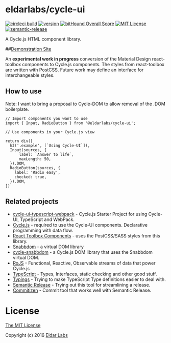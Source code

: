 eldarlabs/cycle-ui
====
[![circleci build](https://circleci.com/gh/eldarlabs/cycle-ui.svg?style=shield)](https://circleci.com/gh/eldarlabs/cycle-ui)
[![version](https://img.shields.io/npm/v/@eldarlabs/cycle-ui.svg)](http://npm.im/@eldarlabs/cycle-ui)
[![bitHound Overall Score](https://www.bithound.io/github/eldarlabs/cycle-ui/badges/score.svg)](https://www.bithound.io/github/eldarlabs/cycle-ui)
[![MIT License](https://img.shields.io/npm/l/starwars-names.svg)](https://raw.githubusercontent.com/eldarlabs/cycle-ui/master/LICENSE)
[![semantic-release](https://img.shields.io/badge/%20%20%F0%9F%93%A6%F0%9F%9A%80-semantic--release-e10079.svg)](https://github.com/semantic-release/semantic-release)

A Cycle.js HTML component library.

##[Demonstration Site](http://eldarlabs.github.io/cycle-ui-typescript-webpack/)

An **experimental work in progress** conversion of the Material Design react-toolbox components to Cycle.js components. The styles from react-toolbox  are written with PostCSS. Future work may define an interface for interchangeable styles.

How to use
----------

Note: I want to bring a proposal to Cycle-DOM to allow removal of the .DOM boilerplate.

    // Import components you want to use
    import { Input, RadioButton } from '@eldarlabs/cycle-ui';

    // Use components in your Cycle.js view

    return div([
      h3('.example', [`Using Cycle-UI`]),
      Input(sources, {
          label: `Answer to life`,
          maxLength: 50,
      }).DOM,
      RadioButton(sources, {
        label: 'Radio easy',
        checked: true,
      }).DOM,
    ])



Related projects
----------------

- [cycle-ui-typescript-webpack](https://github.com/eldarlabs/cycle-ui-typescript-webpack) - Cycle.js Starter Project for using Cycle-UI, TypeScript and WebPack.
- [Cycle.js](http://cycle.js.org) - required to use the Cycle-UI components. Declarative programming with data flow.
- [React Toolbox Components](http://react-toolbox.com/#/components) - uses the PostCSS/SASS styles from this library.
- [Snabbdom](https://github.com/paldepind/snabbdom) - a virtual DOM library
- [cycle-snabbdom](https://github.com/TylorS/cycle-snabbdom/) - a Cycle.js DOM library that uses the Snabbdom virtual DOM.
- [RxJS](http://reactivex.io/intro.html) - Functional, Reactive, Observable streams of data that power Cycle.js
- [TypeScript](http://www.typescriptlang.org/Handbook) - Types, Interfaces, static checking and other good stuff.
- [Typings](https://github.com/typings/typings) - Trying to make TypeScript Type definitions easier to deal with.
- [Semantic Release](https://github.com/semantic-release/semantic-release) - Trying out this tool for streamlining a release.
- [Commitizen](https://github.com/commitizen/cz-cli) - Commit tool that works well with Semantic Release.

License
=======

[The MIT License](https://raw.githubusercontent.com/eldarlabs/cycle-ui/master/LICENSE)

Copyright (c) 2016 [Eldar Labs](https://eldarlabs.com)
